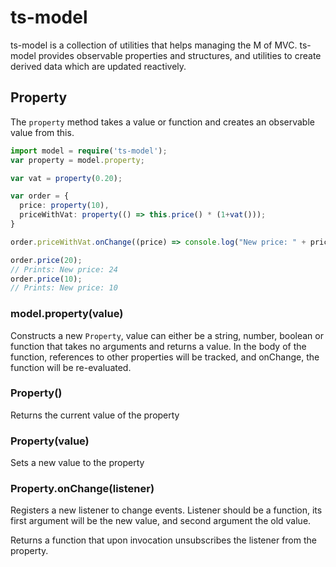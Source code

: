 # ts-model

ts-model is a collection of utilities that helps managing the M of MVC. ts-model provides observable properties and structures, and utilities to create derived data which are updated reactively.

## Property

The `property` method takes a value or function and creates an observable value from this.

```typescript
import model = require('ts-model');
var property = model.property;

var vat = property(0.20);

var order = {
  price: property(10),
  priceWithVat: property(() => this.price() * (1+vat()));
}

order.priceWithVat.onChange((price) => console.log("New price: " + price));

order.price(20);
// Prints: New price: 24
order.price(10);
// Prints: New price: 10
```

### model.property(value)

Constructs a new `Property`, value can either be a string, number, boolean or function that takes no arguments and returns a value. In the body of the function, references to other properties will be tracked, and onChange, the function will be re-evaluated.

### Property()

Returns the current value of the property

### Property(value)

Sets a new value to the property

### Property.onChange(listener)

Registers a new listener to change events. Listener should be a function, its first argument will be the new value, and second argument the old value.

Returns a function that upon invocation unsubscribes the listener from the property. 

